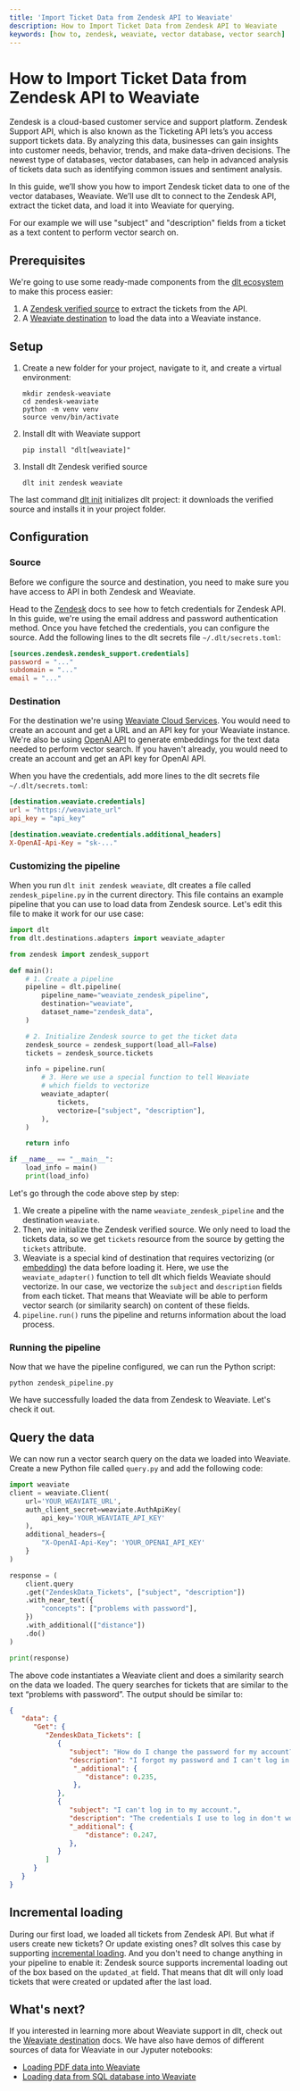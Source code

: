 ```yaml
---
title: 'Import Ticket Data from Zendesk API to Weaviate'
description: How to Import Ticket Data from Zendesk API to Weaviate
keywords: [how to, zendesk, weaviate, vector database, vector search]
---
```


# How to Import Ticket Data from Zendesk API to Weaviate

Zendesk is a cloud-based customer service and support platform. Zendesk Support API, which is also known as the Ticketing API lets’s you access support tickets data. By analyzing this data, businesses can gain insights into customer needs, behavior, trends, and make data-driven decisions. The newest type of databases, vector databases, can help in advanced analysis of tickets data such as identifying common issues and sentiment analysis.

In this guide, we’ll show you how to import Zendesk ticket data to one of the vector databases, Weaviate. We’ll use dlt to connect to the Zendesk API, extract the ticket data, and load it into Weaviate for querying.

For our example we will use "subject" and "description" fields from a ticket as a text content to perform vector search on.

## Prerequisites

We're going to use some ready-made components from the [dlt ecosystem](https://dlthub.com/docs/dlt-ecosystem) to make this process easier:

1. A [Zendesk verified source](../dlt-ecosystem/verified-sources/zendesk.md) to extract the tickets from the API.
2. A [Weaviate destination](../dlt-ecosystem/destinations/weaviate.md) to load the data into a Weaviate instance.

## Setup

1. Create a new folder for your project, navigate to it, and create a virtual environment:

    ```shell
    mkdir zendesk-weaviate
    cd zendesk-weaviate
    python -m venv venv
    source venv/bin/activate
    ```
2. Install dlt with Weaviate support

    ```shell
    pip install "dlt[weaviate]"
    ```

3. Install dlt Zendesk verified source

    ```shell
    dlt init zendesk weaviate
    ```

The last command [dlt init](../reference/command-line-interface#dlt-init) initializes dlt project: it downloads the verified source and installs it in your project folder.

## Configuration

### Source

Before we configure the source and destination, you need to make sure you have access to API in both Zendesk and Weaviate.

Head to the [Zendesk](../dlt-ecosystem/verified-sources/zendesk.md) docs to see how to fetch credentials for Zendesk API. In this guide, we're using the email address and password authentication method. Once you have fetched the credentials, you can configure the source. Add the following lines to the dlt secrets file `~/.dlt/secrets.toml`:

```toml
[sources.zendesk.zendesk_support.credentials]
password = "..."
subdomain = "..."
email = "..."
```

### Destination

For the destination we're using [Weaviate Cloud Services](https://console.weaviate.cloud/). You would need to create an account and get a URL and an API key for your Weaviate instance. We're also be using [OpenAI API](https://platform.openai.com/) to generate embeddings for the text data needed to perform vector search. If you haven't already, you would need to create an account and get an API key for OpenAI API.

When you have the credentials, add more lines to the dlt secrets file `~/.dlt/secrets.toml`:

```toml
[destination.weaviate.credentials]
url = "https://weaviate_url"
api_key = "api_key"

[destination.weaviate.credentials.additional_headers]
X-OpenAI-Api-Key = "sk-..."
```

### Customizing the pipeline

When you run `dlt init zendesk weaviate`, dlt creates a file called `zendesk_pipeline.py` in the current directory. This file contains an example pipeline that you can use to load data from Zendesk source. Let's edit this file to make it work for our use case:

```py
import dlt
from dlt.destinations.adapters import weaviate_adapter

from zendesk import zendesk_support

def main():
    # 1. Create a pipeline
    pipeline = dlt.pipeline(
        pipeline_name="weaviate_zendesk_pipeline",
        destination="weaviate",
        dataset_name="zendesk_data",
    )

    # 2. Initialize Zendesk source to get the ticket data
    zendesk_source = zendesk_support(load_all=False)
    tickets = zendesk_source.tickets

    info = pipeline.run(
        # 3. Here we use a special function to tell Weaviate
        # which fields to vectorize
        weaviate_adapter(
            tickets,
            vectorize=["subject", "description"],
        ),
    )

    return info

if __name__ == "__main__":
    load_info = main()
    print(load_info)
```

Let's go through the code above step by step:

1. We create a pipeline with the name `weaviate_zendesk_pipeline` and the destination `weaviate`.
2. Then, we initialize the Zendesk verified source. We only need to load the tickets data, so we get `tickets` resource from the source by getting the `tickets` attribute.
3. Weaviate is a special kind of destination that requires vectorizing (or [embedding](https://en.wikipedia.org/wiki/Word_embedding)) the data before loading it. Here, we use the `weaviate_adapter()` function to tell dlt which fields Weaviate should vectorize. In our case, we vectorize the `subject` and `description` fields from each ticket. That means that Weaviate will be able to perform vector search (or similarity search) on content of these fields.
4. `pipeline.run()` runs the pipeline and returns information about the load process.

### Running the pipeline

Now that we have the pipeline configured, we can run the Python script:

```shell
python zendesk_pipeline.py
```

We have successfully loaded the data from Zendesk to Weaviate. Let's check it out.

## Query the data

We can now run a vector search query on the data we loaded into Weaviate. Create a new Python file called `query.py` and add the following code:

```py
import weaviate
client = weaviate.Client(
    url='YOUR_WEAVIATE_URL',
    auth_client_secret=weaviate.AuthApiKey(
        api_key='YOUR_WEAVIATE_API_KEY'
    ),
    additional_headers={
        "X-OpenAI-Api-Key": 'YOUR_OPENAI_API_KEY'
    }
)

response = (
    client.query
    .get("ZendeskData_Tickets", ["subject", "description"])
    .with_near_text({
        "concepts": ["problems with password"],
    })
    .with_additional(["distance"])
    .do()
)

print(response)
```

The above code instantiates a Weaviate client and does a similarity search on the data we loaded. The query searches for tickets that are similar to the text “problems with password”. The output should be similar to:

```json
{
   "data": {
      "Get": {
         "ZendeskData_Tickets": [
            {
               "subject": "How do I change the password for my account?",
               "description": "I forgot my password and I can't log in.",
                "_additional": {
                   "distance": 0.235,
                },
            },
            {
               "subject": "I can't log in to my account.",
               "description": "The credentials I use to log in don't work.",
               "_additional": {
                   "distance": 0.247,
               },
            }
         ]
      }
   }
}
```

## Incremental loading

During our first load, we loaded all tickets from Zendesk API. But what if users create new tickets? Or update existing ones? dlt solves this case by supporting [incremental loading](../general-usage/incremental-loading.md). And you don't need to change anything in your pipeline to enable it: Zendesk source supports incremental loading out of the box based on the `updated_at` field. That means that dlt will only load tickets that were created or updated after the last load.

## What's next?

If you interested in learning more about Weaviate support in dlt, check out the [Weaviate destination](../dlt-ecosystem/destinations/weaviate.md) docs. We have also have demos of different sources of data for Weaviate in our Jyputer notebooks:

- [Loading PDF data into Weaviate](https://github.com/dlt-hub/dlt_demos/blob/main/pdf_to_weaviate.ipynb)
- [Loading data from SQL database into Weaviate](https://github.com/dlt-hub/dlt_demos/blob/main/sql_to_weaviate.ipynb)
